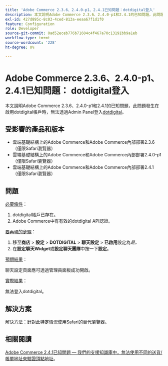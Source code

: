 ```yaml
---
title: 'Adobe Commerce 2.3.6、2.4.0-p1、2.4.1已知問題：dotdigital登入'
description: 本文說明Adobe Commerce 2.3.6、2.4.0-p1和2.4.1的已知問題，此問題發生在啟用dotdigital帳戶時，無法透過Admin Panel登入[dotdigital](https://dotdigital.com/)。
exl-id: 427d895c-8c03-4ced-813a-eeaa67f1d1f0
feature: Configuration
role: Developer
source-git-commit: 0ad52eceb776b71604c4f467a70c13191bb9a1eb
workflow-type: tm+mt
source-wordcount: '228'
ht-degree: 0%

---
```


# Adobe Commerce 2.3.6、2.4.0-p1、2.4.1已知問題： dotdigital登入

本文說明Adobe Commerce 2.3.6、2.4.0-p1和2.4.1的已知問題，此問題發生在啟用dotdigital帳戶時，無法透過Admin Panel登入[dotdigital](https://dotdigital.com/)。

## 受影響的產品和版本

* 雲端基礎結構上的Adobe Commerce和Adobe Commerce內部部署2.3.6 （僅限Safari瀏覽器）
* 雲端基礎結構上的Adobe Commerce和Adobe Commerce內部部署2.4.0-p1 （僅限Safari瀏覽器）
* 雲端基礎結構上的Adobe Commerce和Adobe Commerce內部部署2.4.1 （僅限Safari瀏覽器）

## 問題

<u>必要條件</u>：

1. dotdigital帳戶已存在。
1. Adobe Commerce中有有效的dotdigital API認證。

<u>要再現的步驟</u>：

1. 移至&#x200B;**商店** > **設定** > **DOTDIGITAL** > **聊天設定** > **已啟用**&#x200B;設定為&#x200B;*是。*
1. 在&#x200B;**設定聊天Widget**&#x200B;或&#x200B;**設定聊天團隊**&#x200B;中按一下&#x200B;**設定**。

<u>預期結果</u>：

聊天設定頁面應可透過管理員面板成功開啟。

<u>實際結果</u>：

無法登入dotdigital。

## 解決方案

解決方法：針對此特定情況使用Safari的替代瀏覽器。

## 相關閱讀

[Adobe Commerce 2.4.1已知問題 — 我們的支援知識庫中，無法使用不同的送貨/帳單地址來驗證頂點地址](/help/troubleshooting/miscellaneous/magento-2-4-1-vertex-address-validation-message-post-address-update.md)。
